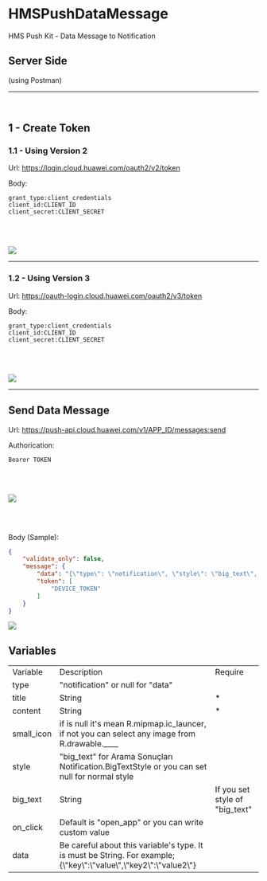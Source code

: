 # HMSPushDataMessage
HMS Push Kit - Data Message to Notification

## Server Side
(using Postman)

<hr>
<br>

## 1 - Create Token

### 1.1 - Using Version 2

Url: 
https://login.cloud.huawei.com/oauth2/v2/token

Body:
```
grant_type:client_credentials
client_id:CLIENT_ID
client_secret:CLIENT_SECRET
```

<br><br>

<img src="https://www.yuklio.com/f/qk7dg-create_token_v2.png">

------------------------------------------


### 1.2 - Using Version 3

Url: 
https://oauth-login.cloud.huawei.com/oauth2/v3/token

Body:
```
grant_type:client_credentials
client_id:CLIENT_ID
client_secret:CLIENT_SECRET
```

<br><br>

<img src="https://www.yuklio.com/f/KaUCn-create_token_v3.png">

------------------------------------------

## Send Data Message

Url:
https://push-api.cloud.huawei.com/v1/APP_ID/messages:send

Authorication:
```
Bearer TOKEN
```

<br><br>

<img src="https://www.yuklio.com/f/mNQMe-send_data_auth_2.png">


<br><br>

Body (Sample):

```json
{
    "validate_only": false,
    "message": {
        "data": "{\"type\": \"notification\", \"style\": \"big_text\", \"title\": \"NOTIFICATION TITLE\", \"content\": \"CONTENT\", \"big_text\": \"Lorem ipsum dolor sit amet, consectetur adipiscing elit.\", \"small_icon\": \"custom_icon\",  \"on_click\": \"open_app\", \"data\": {\"key\":\"value\",\"key2\":\"value2\"} }",
        "token": [
            "DEVICE_TOKEN"
        ]
    }
}
```

<img src="https://www.yuklio.com/f/6diTM-send_data_message.png">



## Variables

<table>
        <tr>
            <td>
                Variable
            </td>
            <td>
                Description
            </td>
            <td>
                Require
            </td>
        </tr>
    <tr>
        <td>
            type
        </td>
        <td>
            "notification" or null for "data"
        </td>
        <td></td>
    </tr>
    <tr>
        <td>
            title
        </td>
        <td>
            String 
        </td>
        <td>
            *
        </td>
    </tr>
    <tr>
        <td>
            content
        </td>
        <td>
            String 
        </td>
        <td>
            *
        </td>
    </tr>
    <tr>
        <td>
            small_icon
        </td>
        <td>
            if is null it's mean R.mipmap.ic_launcer, if not you can select any image from R.drawable.____  
        </td>
        <td></td>
    </tr>
    <tr>
        <td>
            style
        </td>
        <td>
            "big_text" for Arama Sonuçları Notification.BigTextStyle or you can set null for normal style
        </td>
        <td></td>
    </tr>
    <tr>
        <td>
            big_text
        </td>
        <td>
            String
        </td>
        <td>
            If you set style of "big_text"
        </td>
    </tr>
    <tr>
        <td>
            on_click
        </td>
        <td>
            Default is "open_app" or you can write custom value 
        </td>
        <td></td>
    </tr>
    <tr>
        <td>
            data
        </td>
        <td>
            Be careful about this variable's type. It is must be String. For example; {\"key\":\"value\",\"key2\":\"value2\"}
        </td>
        <td></td>
    </tr>
</table>
